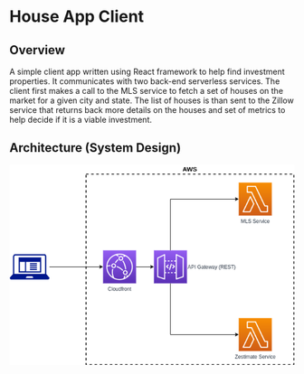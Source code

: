# House App Client

## Overview

A simple client app written using React framework to help find investment properties. It communicates with two back-end serverless services. The client first makes a call to the MLS service to fetch a set of houses on the market for a given city and state. The list of houses is than sent to the Zillow service that returns back more details on the houses and set of metrics to help decide if it is a viable investment.

## Architecture (System Design)

![Design](./assets/images/architecture.png)
